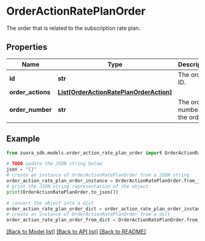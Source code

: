 # OrderActionRatePlanOrder

The order that is related to the subscription rate plan. 

## Properties

Name | Type | Description | Notes
------------ | ------------- | ------------- | -------------
**id** | **str** | The order ID. | [optional] 
**order_actions** | [**List[OrderActionRatePlanOrderAction]**](OrderActionRatePlanOrderAction.md) |  | [optional] 
**order_number** | **str** | The order number of the order. | [optional] 

## Example

```python
from zuora_sdk.models.order_action_rate_plan_order import OrderActionRatePlanOrder

# TODO update the JSON string below
json = "{}"
# create an instance of OrderActionRatePlanOrder from a JSON string
order_action_rate_plan_order_instance = OrderActionRatePlanOrder.from_json(json)
# print the JSON string representation of the object
print(OrderActionRatePlanOrder.to_json())

# convert the object into a dict
order_action_rate_plan_order_dict = order_action_rate_plan_order_instance.to_dict()
# create an instance of OrderActionRatePlanOrder from a dict
order_action_rate_plan_order_from_dict = OrderActionRatePlanOrder.from_dict(order_action_rate_plan_order_dict)
```
[[Back to Model list]](../README.md#documentation-for-models) [[Back to API list]](../README.md#documentation-for-api-endpoints) [[Back to README]](../README.md)


